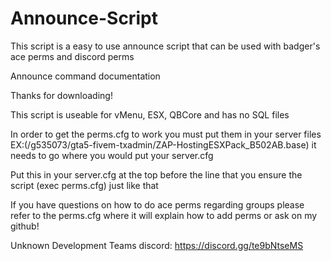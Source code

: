 # Announce-Script
This script is a easy to use announce script that can be used with badger's ace perms and discord perms

Announce command documentation

Thanks for downloading!

This script is useable for vMenu, ESX, QBCore and has no SQL files

In order to get the perms.cfg to work you must put them in your server files EX:(/g535073/gta5-fivem-txadmin/ZAP-HostingESXPack_B502AB.base) it needs to go where you would put your server.cfg

Put this in your server.cfg at the top before the line that you ensure the script (exec perms.cfg) just like that

If you have questions on how to do ace perms regarding groups please refer to the perms.cfg where it will explain how to add perms or ask on my github!

Unknown Development Teams discord: https://discord.gg/te9bNtseMS
